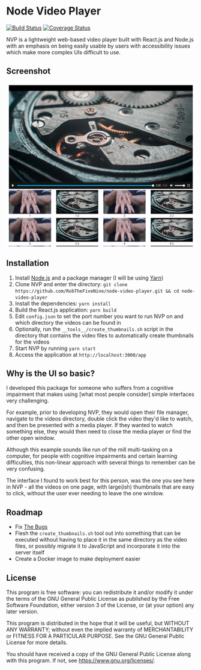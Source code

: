 Node Video Player
=================
[![Build Status](https://github.com/RobTheFiveNine/node-video-player/workflows/build/badge.svg?branch=master)](https://github.com/RobTheFiveNine/node-video-player/actions?query=workflow%3Abuild+branch%3Amaster) [![Coverage Status](https://coveralls.io/repos/github/RobTheFiveNine/node-video-player/badge.svg?branch=master)](https://coveralls.io/github/RobTheFiveNine/node-video-player?branch=master) 

NVP is a lightweight web-based video player built with React.js and Node.js with an emphasis on being easily usable by users with accessibility issues which make more complex UIs difficult to use.

Screenshot
----------
![](.github/screenshot.png)

Installation
------------
1. Install [Node.js](https://nodejs.org/en/) and a package manager (I will be using [Yarn](https://yarnpkg.com/))
2. Clone NVP and enter the directory: `git clone https://github.com/RobTheFiveNine/node-video-player.git && cd node-video-player`
3. Install the dependencies: `yarn install`
4. Build the React.js application: `yarn build`
5. Edit `config.json` to set the port number you want to run NVP on and which directory the videos can be found in
6. Optionally, run the `__tools__/create_thumbnails.sh` script in the directory that contains the video files to automatically create thumbnails for the videos
7. Start NVP by running `yarn start`
8. Access the application at `http://localhost:3000/app`

Why is the UI so basic?
-----------------------
I developed this package for someone who suffers from a cognitive impairment that makes using [what most people consider] simple interfaces very challenging.

For example, prior to developing NVP, they would open their file manager, navigate to the videos directory, double click the video they'd like to watch, and then be presented with a media player. If they wanted to watch something else, they would then need to close the media player or find the other open window.

Although this example sounds like run of the mill multi-tasking on a computer, for people with cognitive impairments and certain learning difficulties, this non-linear approach with several things to remember can be very confusing.

The interface I found to work best for this person, was the one you see here in NVP - all the videos on one page, with large(ish) thumbnails that are easy to click, without the user ever needing to leave the one window.

Roadmap
-------
- Fix [The Bugs](https://github.com/RobTheFiveNine/node-video-player/issues)
- Flesh the `create_thumbnails.sh` tool out into something that can be executed without having to place it in the same directory as the video files, or possibly migrate it to JavaScript and incorporate it into the server itself
- Create a Docker image to make deployment easier

License
-------
This program is free software: you can redistribute it and/or modify it under the terms of the GNU General Public License as published by the Free Software Foundation, either version 3 of the License, or (at your option) any later version.

This program is distributed in the hope that it will be useful, but WITHOUT ANY WARRANTY; without even the implied warranty of MERCHANTABILITY or FITNESS FOR A PARTICULAR PURPOSE.  See the GNU General Public License for more details.

You should have received a copy of the GNU General Public License along with this program.  If not, see <https://www.gnu.org/licenses/>.

